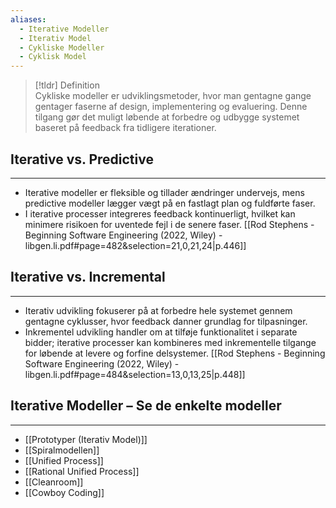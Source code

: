 ```yaml
---
aliases:
  - Iterative Modeller
  - Iterativ Model
  - Cykliske Modeller
  - Cyklisk Model
---
```


>[!tldr] Definition  
Cykliske modeller er udviklingsmetoder, hvor man gentagne gange gentager faserne af design, implementering og evaluering. Denne tilgang gør det muligt løbende at forbedre og udbygge systemet baseret på feedback fra tidligere iterationer.

## Iterative vs. Predictive  
---
- Iterative modeller er fleksible og tillader ændringer undervejs, mens predictive modeller lægger vægt på en fastlagt plan og fuldførte faser.  
- I iterative processer integreres feedback kontinuerligt, hvilket kan minimere risikoen for uventede fejl i de senere faser.
[[Rod Stephens - Beginning Software Engineering (2022, Wiley) - libgen.li.pdf#page=482&selection=21,0,21,24|p.446]]
## Iterative vs. Incremental  
---
- Iterativ udvikling fokuserer på at forbedre hele systemet gennem gentagne cyklusser, hvor feedback danner grundlag for tilpasninger.  
- Inkrementel udvikling handler om at tilføje funktionalitet i separate bidder; iterative processer kan kombineres med inkrementelle tilgange for løbende at levere og forfine delsystemer.
[[Rod Stephens - Beginning Software Engineering (2022, Wiley) - libgen.li.pdf#page=484&selection=13,0,13,25|p.448]]

## Iterative Modeller – Se de enkelte modeller  
---
- [[Prototyper (Iterativ Model)]]
- [[Spiralmodellen]]  
- [[Unified Process]]  
- [[Rational Unified Process]]  
- [[Cleanroom]]  
- [[Cowboy Coding]]
